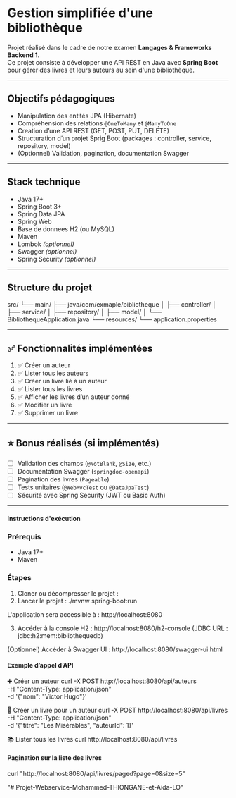 #  Gestion simplifiée d'une bibliothèque

Projet réalisé dans le cadre de notre examen **Langages & Frameworks Backend 1**.  
Ce projet consiste à développer une API REST en Java avec **Spring Boot** pour gérer des livres et leurs auteurs au sein d'une bibliothèque.

---

##  Objectifs pédagogiques

- Manipulation des entités JPA (Hibernate)
- Compréhension des relations `@OneToMany` et `@ManyToOne`
- Creation d’une API REST (GET, POST, PUT, DELETE)
- Structuration d’un projet Sprig Boot (packages : controller, service, repository, model)
- (Optionnel) Validation, pagination, documentation Swagger
---

##  Stack technique

- Java 17+
- Spring Boot 3+
- Spring Data JPA
- Spring Web
- Base de donnees H2 (ou MySQL)
- Maven
- Lombok *(optionnel)*
- Swagger *(optionnel)*
- Spring Security *(optionnel)*

---

##  Structure du projet

src/
└── main/
├── java/com/exmaple/bibliotheque
│ ├── controller/
│ ├── service/
│ ├── repository/
│ ├── model/
│ └── BibliothequeApplication.java
└── resources/
└── application.properties



---

## ✅ Fonctionnalités implémentées

1. ✅ Créer un auteur  
2. ✅ Lister tous les auteurs  
3. ✅ Créer un livre lié à un auteur  
4. ✅ Lister tous les livres  
5. ✅ Afficher les livres d’un auteur donné  
6. ✅ Modifier un livre  
7. ✅ Supprimer un livre  

---

## ⭐ Bonus réalisés (si implémentés)

- [ ] Validation des champs (`@NotBlank`, `@Size`, etc.)
- [ ] Documentation Swagger (`springdoc-openapi`)
- [ ] Pagination des livres (`Pageable`)
- [ ] Tests unitaires (`@WebMvcTest` ou `@DataJpaTest`)
- [ ] Sécurité avec Spring Security (JWT ou Basic Auth)

---

####  Instructions d'exécution

### Prérequis

- Java 17+
- Maven

### Étapes

1. Cloner ou décompresser le projet :
2. Lancer le projet :
./mvnw spring-boot:run

L'application sera accessible à : http://localhost:8080

3. Accéder à la console H2  :
http://localhost:8080/h2-console
(JDBC URL : jdbc:h2:mem:bibliothequedb)

(Optionnel) Accéder à Swagger UI :
http://localhost:8080/swagger-ui.html



#### Exemple d’appel d’API

➕ Créer un auteur
curl -X POST http://localhost:8080/api/auteurs \
-H "Content-Type: application/json" \
-d '{"nom": "Victor Hugo"}'

📖 Créer un livre pour un auteur
curl -X POST http://localhost:8080/api/livres \
-H "Content-Type: application/json" \
-d '{"titre": "Les Misérables", "auteurId": 1}'


📚 Lister tous les livres
curl http://localhost:8080/api/livres


#### Pagination sur la liste des livres
curl "http://localhost:8080/api/livres/paged?page=0&size=5"





"# Projet-Webservice-Mohammed-THIONGANE-et-Aida-LO" 
